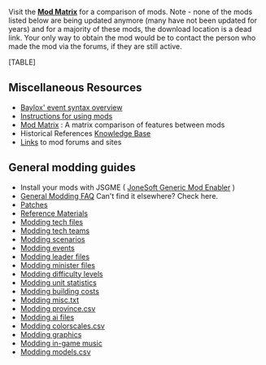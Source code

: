 Visit the **[Mod Matrix](/wiki/Mod_Matrix "Mod Matrix")** for a
comparison of mods. Note - none of the mods listed below are being
updated anymore (many have not been updated for years) and for a
majority of these mods, the download location is a dead link. Your only
way to obtain the mod would be to contact the person who made the mod
via the forums, if they are still active.

[TABLE]

##  Miscellaneous Resources 

-   [Baylox' event syntax
    overview](http://web.telia.com/~u87538946/event_commands.htm)
-   [Instructions for using
    mods](/wiki/index.php?title=Mod-howto&action=edit&redlink=1 "Mod-howto (page does not exist)")
-   [Mod Matrix](/wiki/Mod_Matrix "Mod Matrix") : A matrix comparison of
    features between mods
-   Historical References [Knowledge
    Base](/wiki/Knowledge_Base "Knowledge Base")
-   [Links](/wiki/Links "Links") to mod forums and sites

##  General modding guides 

-   Install your mods with JSGME ( [JoneSoft Generic Mod
    Enabler](http://www.mediafire.com/?fjfkayyniyy%7C) )
-   [General Modding
    FAQ](/wiki/General_Modding_FAQ "General Modding FAQ") Can't find it
    elsewhere? Check here.
-   [Patches](/wiki/Patches "Patches")
-   [Reference Materials](/wiki/Reference_Material "Reference Material")
-   [Modding tech files](/wiki/Modding_tech_files "Modding tech files")
-   [Modding tech teams](/wiki/Modding_tech_teams "Modding tech teams")
-   [Modding scenarios](/wiki/Modding_scenarios "Modding scenarios")
-   [Modding events](/wiki/Modding_events "Modding events")
-   [Modding leader
    files](/wiki/Modding_leader_files "Modding leader files")
-   [Modding minister
    files](/wiki/Modding_minister_files "Modding minister files")
-   [Modding difficulty
    levels](/wiki/Modding_difficulty_levels "Modding difficulty levels")
-   [Modding unit
    statistics](/wiki/Modding_unit_statistics "Modding unit statistics")
-   [Modding building
    costs](/wiki/Modding_building_costs "Modding building costs")
-   [Modding misc.txt](/wiki/Modding_misc.txt "Modding misc.txt")
-   [Modding
    province.csv](/wiki/Modding_province.csv "Modding province.csv")
-   [Modding ai files](/wiki/Modding_ai_files "Modding ai files")
-   [Modding
    colorscales.csv](/wiki/Modding_colorscales.csv "Modding colorscales.csv")
-   [Modding graphics](/wiki/Modding_graphics "Modding graphics")
-   [Modding in-game
    music](/wiki/Modding_in-game_music "Modding in-game music")
-   [Modding models.csv](/wiki/Modding_models.csv "Modding models.csv")
